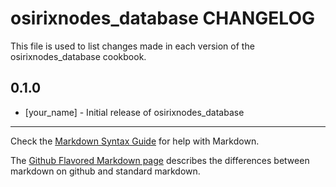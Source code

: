 osirixnodes_database CHANGELOG
==============================

This file is used to list changes made in each version of the osirixnodes_database cookbook.

0.1.0
-----
- [your_name] - Initial release of osirixnodes_database

- - -
Check the [Markdown Syntax Guide](http://daringfireball.net/projects/markdown/syntax) for help with Markdown.

The [Github Flavored Markdown page](http://github.github.com/github-flavored-markdown/) describes the differences between markdown on github and standard markdown.
